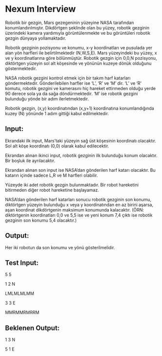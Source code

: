 # Nexum Interview
Robotik bir gezgin, Mars gezegeninin yüzeyine NASA tarafından konumlandırılmıştır. Dikdörtgen şeklinde olan bu yüzey, robotik gezginin üzerindeki kamera yardımıyla görüntülenmekte ve bu görüntüleri robotik gezgin dünyaya yollamaktadır.

Robotik gezginin pozisyonu ve konumu, x-y koordinatları ve pusulada yer alan yön harfleri ile belirtilmektedir (N,W,S,E). Mars yüzeyindeki bu yüzey, x ve y koordinatlarına göre bölünmüştür. Robotik gezgin için 0,0,N pozisyonu, diktörtgen yüzeyin sol alt köşesinde ve yönünün kuzeye dönük olduğunu göstermektedir.

NASA robotik gezgini kontrol etmek için bir takım harf katarları göndermektedir. Gönderilebilen harfler ise ‘L’, ‘R’ ve ‘M’ dir. ‘L’ ve ‘R’ komutu, robotik gezgini ve kamerasını hiç hareket ettirmeden olduğu yerde 90 derece sola ya da sağa döndürmektedir. ‘M’ ise robotik gezgini bulunduğu yönde bir adım ilerletmektedir.

Robotik gezgin, (x,y) koordinatından (x,y+1) koordinatına konumlandığında kuzey (N) yönünde 1 adım gittiği kabul edilmektedir.

## Input:

Ekrandaki ilk input, Mars’taki yüzeyin sağ üst köşesinin koordinatı olacaktır. Sol alt köşe koordinatı (0,0) olarak kabul edilecektir.

Ekrandan alınan ikinci input, robotik gezginin ilk bulunduğu konum olacaktır. Bir boşluk ile ayrılacaktır.

Ekrandan alınan son input ise NASA’dan gönderilen harf katarı olacaktır. Bu katarın içinde sadece L,R ve M harfleri olabilir.

Yüzeyde iki adet robotik gezgin bulunmaktadır. Bir robot hareketini bitirmeden diğer robot hareketine başlayamaz.

NASA’dan gönderilen harf katarları sonucu robotik gezginin son konumu, diktörtgen yüzeyin bulunduğu x veya y koordinatından en az birini aşarsa, aşan koordinat dikdörtgenin maksimum konumunda kalacaktır. (ÖRN: diktörtgenin koordinatları 0,0 ve 5,5 ise ve yeni konum 7,4 çıktı ise robotik gezginin son konumu 5,4 olacaktır.)

## Output:
Her iki robotun da son konumu ve yönü gösterilmelidir.

## Test Input:

5 5

1 2 N

LMLMLMLMM

3 3 E

MMRMMRMRRM

## Beklenen Output:

1 3 N

5 1 E
